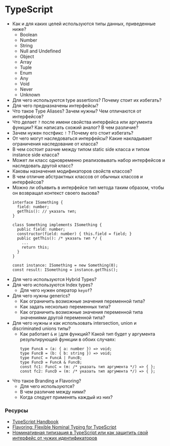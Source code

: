 # TypeScript

* Как и для каких целей используются типы данных, приведенные ниже?
  * Boolean
  * Number
  * String
  * Null and Undefined
  * Object
  * Array
  * Tuple
  * Enum
  * Any
  * Void
  * Never
  * Unknown
* Для чего используются type assertions? Почему стоит их избегать?
* Для чего предназначены интерфейсы? 
* Что такое Type Aliases? Зачем нужны? Чем отличаются от интерфейсов?
* Что делает `?` после имени свойства интерфейса или аргумента функции? Как написать схожий аналог? В чем различие?
* Зачем нужен постфикс `!` ? Почему его стоит избегать?
* От чего могут наследоваться интерфейсы? Какие накладывает ограничения наследование от класса? 
* В чем состоит разчие между типом static side класса и типом instance side класса?
* Может ли класс одновременно реализовывать набор интерфейсов и наследовать другой класс? 
* Каковы назначения модификаторов свойств классов?
* В чем отличие абстрактных классов от обычных классов и интерфейсов?
* Можно ли объявить в интерфейсе тип метода таким образом, чтобы он возвращал контекст своего вызова?
  ```
  interface ISomething {
    field: number;
    getThis(): // указать тип;
  }

  class Something implements ISomething {
    public field: number;
    constructor(field: number) { this.field = field; }
    public getThis(): /* указать тип */ {
      ...
      return this;
    }
  }

  const instance: ISomething = new Something(0);
  const result: ISomething = instance.getThis();
  ```
* Для чего используются Hybrid Types?  
* Для чего используются Index types?  
  * Для чего нужен оператор `keyof`?
* Для чего нужны generics?
  * Как ограничить возможные значения переменной типа?
  * Как задать несколько переменных типа?
  * Как ограничить возможные значения переменной типа значениями другой переменной типа?
* Для чего нужны и как использовать intersection, union и discriminated unions типы? 
  * Как работает `&` и `|`для функций? Какой тип будет у аргумента результирующей функции в обоих случаях:
    ```
    type FuncA = (a: { a: number }) => void;
    type FuncB = (b: { b: string }) => void;
    type FuncC = FuncA | FuncB;
    type FuncD = FuncA & FuncB;
    const fc1: FuncC = (m: /* указать тип аргумента */) => { };
    const fc2: FuncD = (m: /* указать тип аргумента */) => { };
    ```
* Что такое Branding и Flavoring? 
  * Для чего используются?    
  * В чем различие между ними?
  * Когда следует применять каждый из них? 

### Ресурсы
* [TypeScript Handbook](https://www.typescriptlang.org/docs/handbook/basic-types.html)
* [Flavoring: Flexible Nominal Typing for TypeScript](https://spin.atomicobject.com/2018/01/15/typescript-flexible-nominal-typing/)
* [Номинативная типизация в TypeScript или как защитить свой интерфейс от чужих идентификаторов](https://habr.com/ru/post/446768/)
